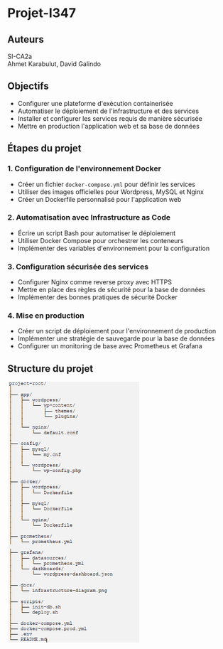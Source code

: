 # Projet-I347
## Auteurs
SI-CA2a \
Ahmet Karabulut, David Galindo

## Objectifs
- Configurer une plateforme d'exécution containerisée 
- Automatiser le déploiement de l'infrastructure et des services
- Installer et configurer les services requis de manière sécurisée 
-  Mettre en production l'application web et sa base de données
  
## Étapes du projet
### 1. Configuration de l'environnement Docker 
   - Créer un fichier `docker-compose.yml` pour définir les services
   - Utiliser des images officielles pour Wordpress, MySQL et Nginx
   - Créer un Dockerfile personnalisé pour l'application web
### 2. Automatisation avec Infrastructure as Code 
   - Écrire un script Bash pour automatiser le déploiement 
   - Utiliser Docker Compose pour orchestrer les conteneurs 
   - Implémenter des variables d'environnement pour la configuration
### 3. Configuration sécurisée des services
   - Configurer Nginx comme reverse proxy avec HTTPS 
   - Mettre en place des règles de sécurité pour la base de données 
   - Implémenter des bonnes pratiques de sécurité Docker
### 4. Mise en production 
   - Créer un script de déploiement pour l'environnement de production 
   - Implémenter une stratégie de sauvegarde pour la base de données 
   - Configurer un monitoring de base avec Prometheus et Grafana

## Structure du projet
![alt text](image.png)

